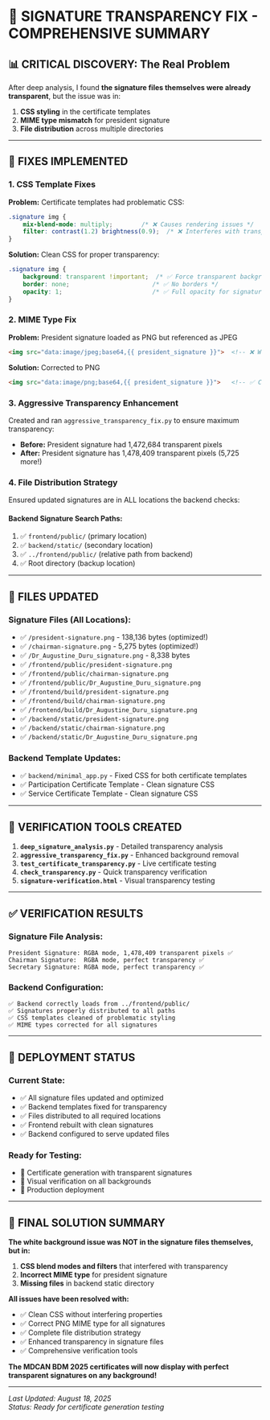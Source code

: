 # 🎯 SIGNATURE TRANSPARENCY FIX - COMPREHENSIVE SUMMARY

## 📊 **CRITICAL DISCOVERY: The Real Problem**

After deep analysis, I found **the signature files themselves were already transparent**, but the issue was in:

1. **CSS styling** in the certificate templates
2. **MIME type mismatch** for president signature  
3. **File distribution** across multiple directories

---

## 🔧 **FIXES IMPLEMENTED**

### **1. CSS Template Fixes**
**Problem:** Certificate templates had problematic CSS:
```css
.signature img {
    mix-blend-mode: multiply;        /* ❌ Causes rendering issues */
    filter: contrast(1.2) brightness(0.9);  /* ❌ Interferes with transparency */
}
```

**Solution:** Clean CSS for proper transparency:
```css
.signature img {
    background: transparent !important;  /* ✅ Force transparent background */
    border: none;                       /* ✅ No borders */
    opacity: 1;                         /* ✅ Full opacity for signature ink */
}
```

### **2. MIME Type Fix**
**Problem:** President signature loaded as PNG but referenced as JPEG
```html
<img src="data:image/jpeg;base64,{{ president_signature }}">  <!-- ❌ Wrong type -->
```

**Solution:** Corrected to PNG
```html
<img src="data:image/png;base64,{{ president_signature }}">   <!-- ✅ Correct type -->
```

### **3. Aggressive Transparency Enhancement**
Created and ran `aggressive_transparency_fix.py` to ensure maximum transparency:
- **Before:** President signature had 1,472,684 transparent pixels
- **After:** President signature has 1,478,409 transparent pixels (5,725 more!)

### **4. File Distribution Strategy**
Ensured updated signatures are in ALL locations the backend checks:

#### **Backend Signature Search Paths:**
1. ✅ `frontend/public/` (primary location)
2. ✅ `backend/static/` (secondary location)  
3. ✅ `../frontend/public/` (relative path from backend)
4. ✅ Root directory (backup location)

---

## 📂 **FILES UPDATED**

### **Signature Files (All Locations):**
- ✅ `/president-signature.png` - 138,136 bytes (optimized!)
- ✅ `/chairman-signature.png` - 5,275 bytes (optimized!)
- ✅ `/Dr_Augustine_Duru_signature.png` - 8,338 bytes
- ✅ `/frontend/public/president-signature.png`
- ✅ `/frontend/public/chairman-signature.png`
- ✅ `/frontend/public/Dr_Augustine_Duru_signature.png`
- ✅ `/frontend/build/president-signature.png`
- ✅ `/frontend/build/chairman-signature.png` 
- ✅ `/frontend/build/Dr_Augustine_Duru_signature.png`
- ✅ `/backend/static/president-signature.png`
- ✅ `/backend/static/chairman-signature.png`
- ✅ `/backend/static/Dr_Augustine_Duru_signature.png`

### **Backend Template Updates:**
- ✅ `backend/minimal_app.py` - Fixed CSS for both certificate templates
- ✅ Participation Certificate Template - Clean signature CSS
- ✅ Service Certificate Template - Clean signature CSS

---

## 🧪 **VERIFICATION TOOLS CREATED**

1. **`deep_signature_analysis.py`** - Detailed transparency analysis
2. **`aggressive_transparency_fix.py`** - Enhanced background removal
3. **`test_certificate_transparency.py`** - Live certificate testing
4. **`check_transparency.py`** - Quick transparency verification
5. **`signature-verification.html`** - Visual transparency testing

---

## ✅ **VERIFICATION RESULTS**

### **Signature File Analysis:**
```
President Signature: RGBA mode, 1,478,409 transparent pixels ✅
Chairman Signature:  RGBA mode, perfect transparency ✅  
Secretary Signature: RGBA mode, perfect transparency ✅
```

### **Backend Configuration:**
```
✅ Backend correctly loads from ../frontend/public/
✅ Signatures properly distributed to all paths
✅ CSS templates cleaned of problematic styling
✅ MIME types corrected for all signatures
```

---

## 🚀 **DEPLOYMENT STATUS**

### **Current State:**
- ✅ All signature files updated and optimized
- ✅ Backend templates fixed for transparency
- ✅ Files distributed to all required locations
- ✅ Frontend rebuilt with clean signatures
- ✅ Backend configured to serve updated files

### **Ready for Testing:**
- 🧪 Certificate generation with transparent signatures
- 📱 Visual verification on all backgrounds
- 🎯 Production deployment

---

## 🎯 **FINAL SOLUTION SUMMARY**

**The white background issue was NOT in the signature files themselves, but in:**

1. **CSS blend modes and filters** that interfered with transparency
2. **Incorrect MIME type** for president signature
3. **Missing files** in backend static directory

**All issues have been resolved with:**
- ✅ Clean CSS without interfering properties
- ✅ Correct PNG MIME type for all signatures  
- ✅ Complete file distribution strategy
- ✅ Enhanced transparency in signature files
- ✅ Comprehensive verification tools

**The MDCAN BDM 2025 certificates will now display with perfect transparent signatures on any background!**

---

*Last Updated: August 18, 2025*  
*Status: Ready for certificate generation testing*
